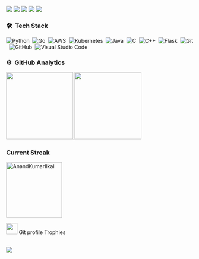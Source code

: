 <p align="left">
  <img src="https://img.shields.io/badge/Name-Anand%20Kumar%20Ilkal-blue" />
  <img src="https://img.shields.io/badge/Age-37-blue" />
  <img src="https://img.shields.io/badge/Focus-go,%20python-brightgreen" />
  <img src="https://img.shields.io/badge/Lives-Bengaluru-success" />
  <img src="https://img.shields.io/badge/Languages-English%20%26%20Kannada-brightgreen" />
</p>


### 🛠 &nbsp;Tech Stack

![Python](https://img.shields.io/badge/-Python-05122A?style=flat&logo=python)&nbsp;
![Go](https://img.shields.io/badge/-Go-05122A?style=flat&logo=go)&nbsp;
![AWS](https://img.shields.io/badge/-AWS-05122A?style=flat&logo=AWS)&nbsp;
![Kubernetes](https://img.shields.io/badge/-Kubernetes-05122A?style=flat&logo=kubernetes)&nbsp;
![Java](https://img.shields.io/badge/-Java-05122A?style=flat&logo=Java&logoColor=FFA518)&nbsp;
![C](https://img.shields.io/badge/-C-05122A?style=flat&logo=C&logoColor=A8B9CC)&nbsp;
![C++](https://img.shields.io/badge/-C++-05122A?style=flat&logo=C%2B%2B&logoColor=00599C)&nbsp;
![Flask](https://img.shields.io/badge/-Flask-05122A?style=flat&logo=flask)&nbsp;
![Git](https://img.shields.io/badge/-Git-05122A?style=flat&logo=git)&nbsp;
![GitHub](https://img.shields.io/badge/-GitHub-05122A?style=flat&logo=github)&nbsp;
![Visual Studio Code](https://img.shields.io/badge/-Visual%20Studio%20Code-05122A?style=flat&logo=visual-studio-code&logoColor=007ACC)&nbsp;

### ⚙️ &nbsp;GitHub Analytics

<p align="left">
<a href="https://github.com/AVS1508">
  <img height="180em" src="https://github-readme-stats-eight-theta.vercel.app/api?username=anandnilkal&show_icons=true&theme=algolia&include_all_commits=true&count_private=true"/>
  <img height="180em" src="https://github-readme-stats-eight-theta.vercel.app/api/top-langs/?username=anandnilkal&layout=compact&langs_count=8&theme=algolia"/>
</a>
</p>

### Current Streak

<p align="left">
  <img align="center" height="150em" src="https://github-readme-streak-stats.herokuapp.com/?user=anandnilkal&theme=onedark" alt="AnandKumarIlkal" />
</p>
<p align="left"><img src="https://media.giphy.com/media/QaMcXSekUWx7aogAUr/giphy.gif" width="30" />&nbsp;Git profile Trophies</p><br>
<img src="https://github-profile-trophy.vercel.app/?username=anandnilkal&theme=juicyfresh&no-bg=true" />
<!--
**anandnilkal/anandnilkal** is a ✨ _special_ ✨ repository because its `README.md` (this file) appears on your GitHub profile.

Here are some ideas to get you started:

- 🔭 I’m currently working on ...
- 🌱 I’m currently learning ...
- 👯 I’m looking to collaborate on ...
- 🤔 I’m looking for help with ...
- 💬 Ask me about ...
- 📫 How to reach me: ...
- 😄 Pronouns: ...
- ⚡ Fun fact: ...
-->
--------------------------------------------------------------------------------------------------------------------------------------------
Credit: [anandnilkal](https://github.com/anandnilkal)

Last Edited on: 21/10/2021
